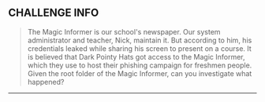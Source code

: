 ## CHALLENGE INFO
> The Magic Informer is our school's newspaper. Our system administrator and teacher, Nick, maintain it. But according to him, his credentials leaked while sharing his screen to present on a course. It is believed that Dark Pointy Hats got access to the Magic Informer, which they use to host their phishing campaign for freshmen people. Given the root folder of the Magic Informer, can you investigate what happened?

---
